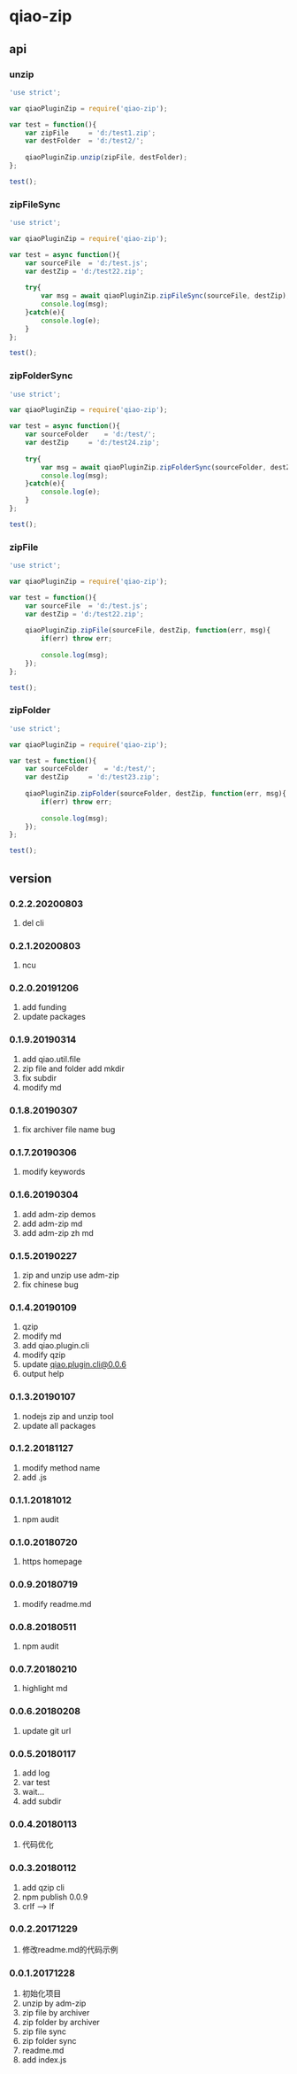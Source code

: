 # qiao-zip

## api
### unzip
```javascript
'use strict';

var qiaoPluginZip = require('qiao-zip');

var test = function(){
	var zipFile 	= 'd:/test1.zip';
	var destFolder	= 'd:/test2/';
	
	qiaoPluginZip.unzip(zipFile, destFolder);
};

test();
```

### zipFileSync
```javascript
'use strict';

var qiaoPluginZip = require('qiao-zip');

var test = async function(){
	var sourceFile	= 'd:/test.js';
	var destZip	= 'd:/test22.zip';
	
	try{
		var msg = await qiaoPluginZip.zipFileSync(sourceFile, destZip);
		console.log(msg);
	}catch(e){
		console.log(e);
	}
};

test();
```

### zipFolderSync
```javascript
'use strict';

var qiaoPluginZip = require('qiao-zip');

var test = async function(){
	var sourceFolder	= 'd:/test/';
	var destZip		= 'd:/test24.zip';
	
	try{
		var msg = await qiaoPluginZip.zipFolderSync(sourceFolder, destZip);
		console.log(msg);
	}catch(e){
		console.log(e);
	}
};

test();
```

### zipFile
```javascript
'use strict';

var qiaoPluginZip = require('qiao-zip');

var test = function(){
	var sourceFile	= 'd:/test.js';
	var destZip	= 'd:/test22.zip';
	
	qiaoPluginZip.zipFile(sourceFile, destZip, function(err, msg){
		if(err) throw err;
		
		console.log(msg);
	});
};

test();
```

### zipFolder
```javascript
'use strict';

var qiaoPluginZip = require('qiao-zip');

var test = function(){
	var sourceFolder	= 'd:/test/';
	var destZip		= 'd:/test23.zip';
	
	qiaoPluginZip.zipFolder(sourceFolder, destZip, function(err, msg){
		if(err) throw err;
		
		console.log(msg);
	});
};

test();
```

## version
### 0.2.2.20200803
1. del cli

### 0.2.1.20200803
1. ncu

### 0.2.0.20191206
1. add funding
2. update packages

### 0.1.9.20190314
1. add qiao.util.file
2. zip file and folder add mkdir
3. fix subdir
4. modify md

### 0.1.8.20190307
1. fix archiver file name bug

### 0.1.7.20190306
1. modify keywords

### 0.1.6.20190304
1. add adm-zip demos
2. add adm-zip md
3. add adm-zip zh md

### 0.1.5.20190227
1. zip and unzip use adm-zip
2. fix chinese bug

### 0.1.4.20190109
1. qzip
2. modify md
3. add qiao.plugin.cli
4. modify qzip
5. update qiao.plugin.cli@0.0.6
6. output help

### 0.1.3.20190107
1. nodejs zip and unzip tool
2. update all packages

### 0.1.2.20181127
1. modify method name
2. add .js

### 0.1.1.20181012
1. npm audit

### 0.1.0.20180720
1. https homepage

### 0.0.9.20180719
1. modify readme.md

### 0.0.8.20180511
1. npm audit

### 0.0.7.20180210
1. highlight md

### 0.0.6.20180208
1. update git url

### 0.0.5.20180117
1. add log
2. var test
3. wait...
4. add subdir

### 0.0.4.20180113
1. 代码优化

### 0.0.3.20180112
1. add qzip cli
2. npm publish 0.0.9
3. crlf --> lf

### 0.0.2.20171229
1. 修改readme.md的代码示例

### 0.0.1.20171228
1. 初始化项目
2. unzip by adm-zip
3. zip file by archiver
4. zip folder by archiver
5. zip file sync
6. zip folder sync
7. readme.md
8. add index.js
